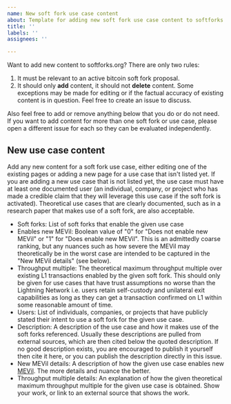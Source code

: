 ```yaml
---
name: New soft fork use case content
about: Template for adding new soft fork use case content to softforks.org.
title: ''
labels: ''
assignees: ''

---
```


Want to add new content to softforks.org? There are only two rules:

1. It must be relevant to an active bitcoin soft fork proposal.
2. It should only **add** content, it should not **delete** content. Some exceptions may be made for editing or if the factual accuracy of existing content is in question. Feel free to create an issue to discuss.

Also feel free to add or remove anything below that you do or do not need. If you want to add content for more than one soft fork or use case, please open a different issue for each so they can be evaluated independently.

## New use case content

Add any new content for a soft fork use case, either editing one of the existing pages or adding a new page for a use case that isn't listed yet. If you are adding a new use case that is not listed yet, the use case must have at least one documented user (an individual, company, or project who has made a credible claim that they will leverage this use case if the soft fork is activated). Theoretical use cases that are clearly documented, such as in a research paper that makes use of a soft fork, are also acceptable.

- Soft forks: List of soft forks that enable the given use case  
- Enables new MEVil: Boolean value of "0" for "Does not enable new MEVil" or "1" for "Does enable new MEVil". This is an admittedly coarse ranking, but any nuances such as how severe the MEVil may theoretically be in the worst case are intended to be captured in the "New MEVil details" (see below).  
- Throughput multiple: The theoretical maximum throughput multiple over existing L1 transactions enabled by the given soft fork. This should only be given for use cases that have trust assumptions no worse than the Lightning Network i.e. users retain self-custody and unilateral exit capabilities as long as they can get a transaction confirmed on L1 within some reasonable amount of time.  
- Users: List of individuals, companies, or projects that have publicly stated their intent to use a soft fork for the given use case.  
- Description: A description of the use case and how it makes use of the soft forks referenced. Usually these descriptions are pulled from external sources, which are then cited below the quoted description. If no good description exists, you are encouraged to publish it yourself then cite it here, or you can publish the description directly in this issue.  
- New MEVil details: A description of how the given use case enables new [MEVil](https://bluematt.bitcoin.ninja/2024/04/16/stop-calling-it-mev/). The more details and nuance the better.  
- Throughput multiple details: An explanation of how the given theoretical maximum throughput multiple for the given use case is obtained. Show your work, or link to an external source that shows the work.
